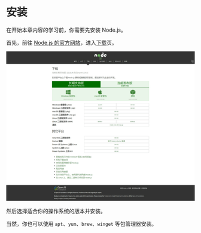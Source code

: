 # 安装

在开始本章内容的学习前，你需要先安装 Node.js。

首先，前往 [Node.js 的官方网站](https://nodejs.org/zh-cn/)，进入[下载](https://nodejs.org/zh-cn/download/)页。

![nodejs.org 下载页的屏幕截图](./img/screenshot-of-downloads-page-of-nodejs.org.png)

然后选择适合你的操作系统的版本并安装。

当然，你也可以使用 `apt`、`yum`、`brew`、`winget` 等包管理器安装。
